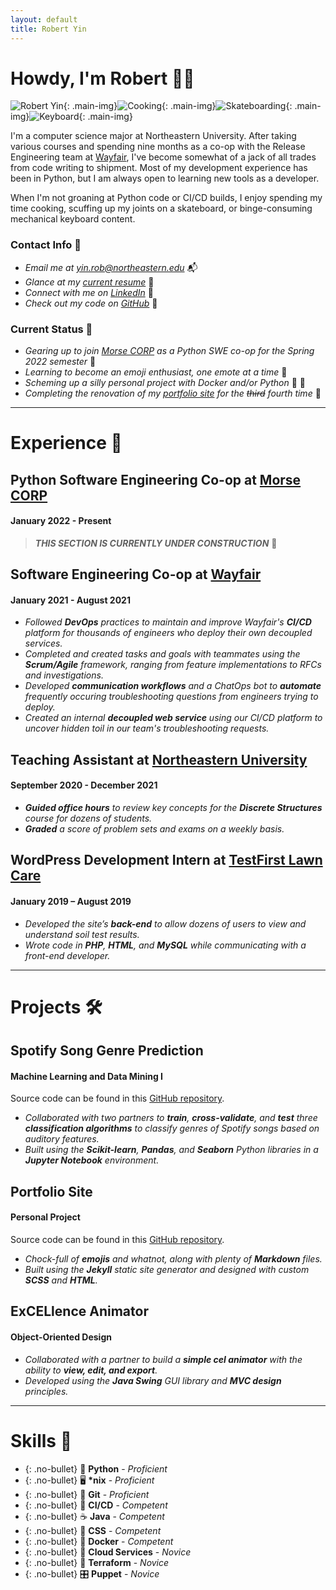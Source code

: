 ```yaml
---
layout: default
title: Robert Yin
---
```


# Howdy, I'm Robert 👋🤠

![Robert Yin](assets/images/robert_yin.jpg){: .main-img}![Cooking](assets/images/cooking.jpg){: .main-img}![Skateboarding](assets/images/skateboarding.jpeg){: .main-img}![Keyboard](assets/images/keyboard.jpeg){: .main-img}

I'm a computer science major at Northeastern University. After taking various courses and spending nine months as a co-op with the Release Engineering team at [Wayfair](https://www.wayfair.com), I've become somewhat of a jack of all trades from code writing to shipment. Most of my development experience has been in Python, but I am always open to learning new tools as a developer.

When I'm not groaning at Python code or CI/CD builds, I enjoy spending my time cooking, scuffing up my joints on a skateboard, or binge-consuming mechanical keyboard content.

### Contact Info 📲

* *Email me at [yin.rob@northeastern.edu](mailto:yin.rob@northeastern.edu)*  📬
* *Glance at my [current resume](assets/files/robert_yin_resume.pdf)*  📜
* *Connect with me on [LinkedIn](https://www.linkedin.com/in/boberto)*  👥
* *Check out my code on [GitHub](https://github.com/bobertoyin)*  📁

### Current Status 📍

* *Gearing up to join [Morse CORP](https://www.morsecorp.com) as a Python SWE co-op for the Spring 2022 semester*  🐉
* *Learning to become an emoji enthusiast, one emote at a time*  🦾
* *Scheming up a silly personal project with Docker and/or Python*  🐍 🐳
* *Completing the renovation of my [portfolio site](https://github.com/bobertoyin/bobertoyin.github.io) for the ~~third~~ fourth time*  📐

---

# Experience 💼

## Python Software Engineering Co-op at [Morse CORP](https://www.morsecorp.com)
#### January 2022 - Present

> ***THIS SECTION IS CURRENTLY UNDER CONSTRUCTION***  🚧 

## Software Engineering Co-op at [Wayfair](https://www.wayfair.com)
#### January 2021 - August 2021

* *Followed **DevOps** practices to maintain and improve Wayfair's **CI/CD** platform for thousands of engineers who deploy their own decoupled services.*
* *Completed and created tasks and goals with teammates using the **Scrum/Agile** framework, ranging from feature implementations to RFCs and investigations.*
* *Developed **communication workflows** and a ChatOps bot to **automate** frequently occuring troubleshooting questions from engineers trying to deploy.*
* *Created an internal **decoupled web service** using our CI/CD platform to uncover hidden toil in our team's troubleshooting requests.*

## Teaching Assistant at [Northeastern University](https://www.northeastern.edu)
#### September 2020 - December 2021

* ***Guided office hours** to review key concepts for the **Discrete Structures** course for dozens of students.*
* ***Graded** a score of problem sets and exams on a weekly basis.*

## WordPress Development Intern at [TestFirst Lawn Care]()
#### January 2019 – August 2019

* *Developed the site’s **back-end** to allow dozens of users to view and understand soil test results.*
* *Wrote code in **PHP**, **HTML**, and **MySQL** while communicating with a front-end developer.*

---

# Projects 🛠

## Spotify Song Genre Prediction
#### Machine Learning and Data Mining I

Source code can be found in this [GitHub repository](https://github.com/bobertoyin/ds4400-project).

* *Collaborated with two partners to **train**, **cross-validate**, and **test** three **classification algorithms** to classify genres of Spotify songs based on auditory features.*
* *Built using the **Scikit-learn**, **Pandas**, and **Seaborn** Python libraries in a **Jupyter Notebook** environment.*

## Portfolio Site
#### Personal Project

Source code can be found in this [GitHub repository](https://github.com/bobertoyin/bobertoyin.github.io).

* *Chock-full of **emojis** and whatnot, along with plenty of **Markdown** files.*
* *Built using the **Jekyll** static site generator and designed with custom **SCSS** and **HTML**.*

## ExCELlence Animator
#### Object-Oriented Design
* *Collaborated with a partner to build a **simple cel animator** with the ability to **view, edit, and export**.*
* *Developed using the **Java Swing** GUI library and **MVC design** principles.*

---

# Skills 🧮

* {: .no-bullet} 🐍  **Python** - *Proficient*
* {: .no-bullet} 🖥  **\*nix** - *Proficient*
* {: .no-bullet} 💾  **Git** - *Proficient*
* {: .no-bullet} 🚢  **CI/CD** - *Competent*
* {: .no-bullet} ☕️  **Java** - *Competent*
* {: .no-bullet} 🎨  **CSS** - *Competent*
* {: .no-bullet} 🐳  **Docker** - *Competent*
* {: .no-bullet} 📡  **Cloud Services** - *Novice*
* {: .no-bullet} 🔌  **Terraform** - *Novice*
* {: .no-bullet} 🎛  **Puppet** - *Novice*
